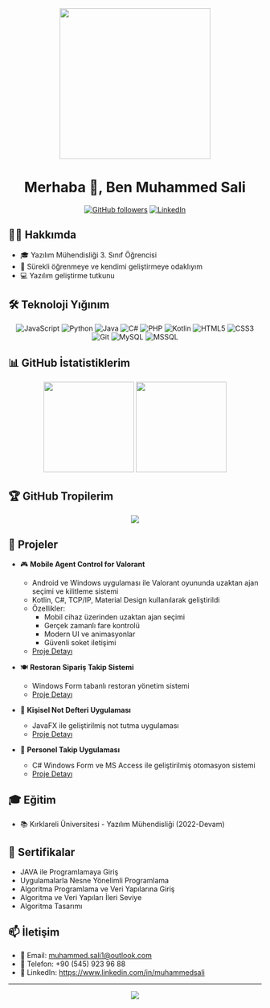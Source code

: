 <div align="center">
  <img src="https://media.giphy.com/media/qgQUggAC3Pfv687qPC/giphy.gif" width="300"/>
  <h1>Merhaba 👋, Ben Muhammed Sali</h1>
</div>

<div align="center">
  
[![GitHub followers](https://img.shields.io/github/followers/muhammedsali?style=social)](https://github.com/muhammedsali)
[![LinkedIn](https://img.shields.io/badge/LinkedIn-blue?style=flat&logo=linkedin&labelColor=blue)](https://www.linkedin.com/in/muhammedsali)

</div>

## 👨‍💻 Hakkımda

- 🎓 Yazılım Mühendisliği 3. Sınıf Öğrencisi
- 🌱 Sürekli öğrenmeye ve kendimi geliştirmeye odaklıyım
- 💻 Yazılım geliştirme tutkunu

## 🛠️ Teknoloji Yığınım

<div align="center">
  
![JavaScript](https://img.shields.io/badge/-JavaScript-F7DF1E?style=flat-square&logo=javascript&logoColor=black)
![Python](https://img.shields.io/badge/-Python-3776AB?style=flat-square&logo=python&logoColor=white)
![Java](https://img.shields.io/badge/-Java-007396?style=flat-square&logo=java&logoColor=white)
![C#](https://img.shields.io/badge/-C%23-239120?style=flat-square&logo=c-sharp&logoColor=white)
![PHP](https://img.shields.io/badge/-PHP-777BB4?style=flat-square&logo=php&logoColor=white)
![Kotlin](https://img.shields.io/badge/-Kotlin-0095D5?style=flat-square&logo=kotlin&logoColor=white)
![HTML5](https://img.shields.io/badge/-HTML5-E34F26?style=flat-square&logo=html5&logoColor=white)
![CSS3](https://img.shields.io/badge/-CSS3-1572B6?style=flat-square&logo=css3&logoColor=white)
![Git](https://img.shields.io/badge/-Git-F05032?style=flat-square&logo=git&logoColor=white)
![MySQL](https://img.shields.io/badge/-MySQL-4479A1?style=flat-square&logo=mysql&logoColor=white)
![MSSQL](https://img.shields.io/badge/-MSSQL-CC2927?style=flat-square&logo=microsoft-sql-server&logoColor=white)

</div>

## 📊 GitHub İstatistiklerim

<div align="center">
  <img height="180em" src="https://github-readme-stats.vercel.app/api?username=muhammedsali&show_icons=true&theme=tokyonight"/>
  <img height="180em" src="https://github-readme-stats.vercel.app/api/top-langs/?username=muhammedsali&layout=compact&theme=tokyonight"/>
</div>

## 🏆 GitHub Tropilerim
<div align="center">
  <img src="https://github-profile-trophy.vercel.app/?username=muhammedsali&theme=darkhub&no-frame=true&row=1"/>
</div>

## 💼 Projeler

- 🎮 **Mobile Agent Control for Valorant**
  - Android ve Windows uygulaması ile Valorant oyununda uzaktan ajan seçimi ve kilitleme sistemi
  - Kotlin, C#, TCP/IP, Material Design kullanılarak geliştirildi
  - Özellikler:
    - Mobil cihaz üzerinden uzaktan ajan seçimi
    - Gerçek zamanlı fare kontrolü
    - Modern UI ve animasyonlar
    - Güvenli soket iletişimi
  - [Proje Detayı](https://github.com/muhammedsali/MobileAgentControl)

- 🍽️ **Restoran Sipariş Takip Sistemi**
  - Windows Form tabanlı restoran yönetim sistemi
  - [Proje Detayı](https://github.com/muhammedsali/RestoranTakip)

- 📝 **Kişisel Not Defteri Uygulaması**
  - JavaFX ile geliştirilmiş not tutma uygulaması
  - [Proje Detayı](https://github.com/muhammedsali/RestoranTakip)

- 👥 **Personel Takip Uygulaması**
  - C# Windows Form ve MS Access ile geliştirilmiş otomasyon sistemi
  - [Proje Detayı](https://github.com/muhammedsali/automation)

## 🎓 Eğitim

- 📚 Kırklareli Üniversitesi - Yazılım Mühendisliği (2022-Devam)

## 🌟 Sertifikalar

- JAVA ile Programlamaya Giriş
- Uygulamalarla Nesne Yönelimli Programlama
- Algoritma Programlama ve Veri Yapılarına Giriş
- Algoritma ve Veri Yapıları İleri Seviye
- Algoritma Tasarımı

## 📫 İletişim

- 📧 Email: muhammed.sali1@outlook.com
- 📱 Telefon: +90 (545) 923 96 88
- 💼 LinkedIn: https://www.linkedin.com/in/muhammedsali

---
<div align="center">
  <img src="https://komarev.com/ghpvc/?username=muhammedsali&color=blue"/>
</div> 
